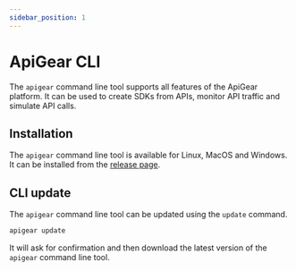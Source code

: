 ```yaml
---
sidebar_position: 1
---
```


# ApiGear CLI

The `apigear` command line tool supports all features of the ApiGear platform. It can be used to create SDKs from APIs, monitor API traffic and simulate API calls.

## Installation

The `apigear` command line tool is available for Linux, MacOS and Windows. It can be installed from the [release page](https://github.com/apigear-io/cli-releases/releases).

## CLI update

The `apigear` command line tool can be updated using the `update` command.

```bash
apigear update
```

It will ask for confirmation and then download the latest version of the `apigear` command line tool.
